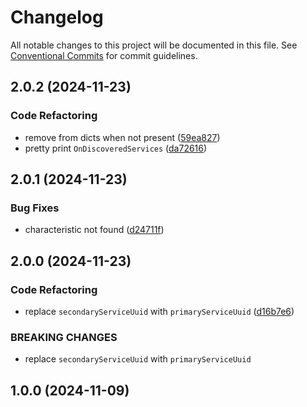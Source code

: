 # Changelog

All notable changes to this project will be documented in this file. See [Conventional Commits](https://www.conventionalcommits.org) for commit guidelines.

## 2.0.2 (2024-11-23)

### Code Refactoring

* remove from dicts when not present ([59ea827](https://github.com/tnc1997/flutter-blue-plus/commit/59ea82729e32e6d3a0adac12d4a2c11f8613eaf7))
* pretty print `OnDiscoveredServices` ([da72616](https://github.com/tnc1997/flutter-blue-plus/commit/da726168e179479c90c6dd94571c73c2798c67f9))

## 2.0.1 (2024-11-23)

### Bug Fixes

* characteristic not found ([d24711f](https://github.com/tnc1997/flutter-blue-plus/commit/d24711fbb2fc1be7e9deaacbc09f6eb1ce0995db))

## 2.0.0 (2024-11-23)

### Code Refactoring

* replace `secondaryServiceUuid` with `primaryServiceUuid` ([d16b7e6](https://github.com/tnc1997/flutter-blue-plus/commit/d16b7e6cf017081bf1ec117c800c00de198b8fe8))

### BREAKING CHANGES

* replace `secondaryServiceUuid` with `primaryServiceUuid`

## 1.0.0 (2024-11-09)
